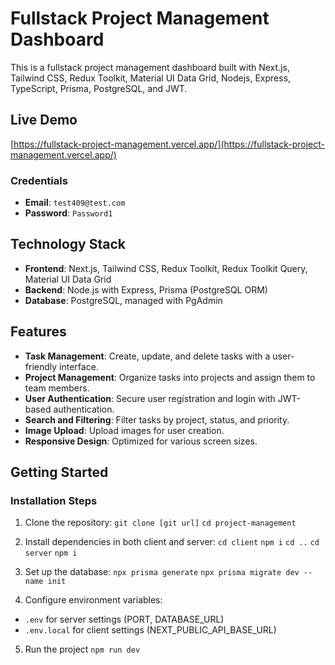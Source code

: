 # Fullstack Project Management Dashboard

This is a fullstack project management dashboard built with Next.js, Tailwind CSS, Redux Toolkit, Material UI Data Grid, Nodejs, Express, TypeScript, Prisma, PostgreSQL, and JWT.

## Live Demo

[https://fullstack-project-management.vercel.app/](https://fullstack-project-management.vercel.app/)

### Credentials

- **Email**: `test409@test.com`
- **Password**: `Password1`

## Technology Stack

- **Frontend**: Next.js, Tailwind CSS, Redux Toolkit, Redux Toolkit Query, Material UI Data Grid
- **Backend**: Node.js with Express, Prisma (PostgreSQL ORM)
- **Database**: PostgreSQL, managed with PgAdmin

## Features

- **Task Management**: Create, update, and delete tasks with a user-friendly interface.
- **Project Management**: Organize tasks into projects and assign them to team members.
- **User Authentication**: Secure user registration and login with JWT-based authentication.
- **Search and Filtering**: Filter tasks by project, status, and priority.
- **Image Upload**: Upload images for user creation.
- **Responsive Design**: Optimized for various screen sizes.

## Getting Started

### Installation Steps

1. Clone the repository:
   `git clone [git url]`
   `cd project-management`

2. Install dependencies in both client and server:
   `cd client`
   `npm i`
   `cd ..`
   `cd server`
   `npm i`

3. Set up the database:
   `npx prisma generate`
   `npx prisma migrate dev --name init`

4. Configure environment variables:

- `.env` for server settings (PORT, DATABASE_URL)
- `.env.local` for client settings (NEXT_PUBLIC_API_BASE_URL)

5. Run the project
   `npm run dev`
